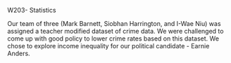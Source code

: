 W203- Statistics

Our team of three  (Mark Barnett, Siobhan Harrington, and I-Wae Niu) was assigned a teacher modified dataset of crime data.  We were challenged to come up with good policy to lower crime rates based on this dataset.  We chose to explore income inequality for our political candidate - Earnie Anders.
